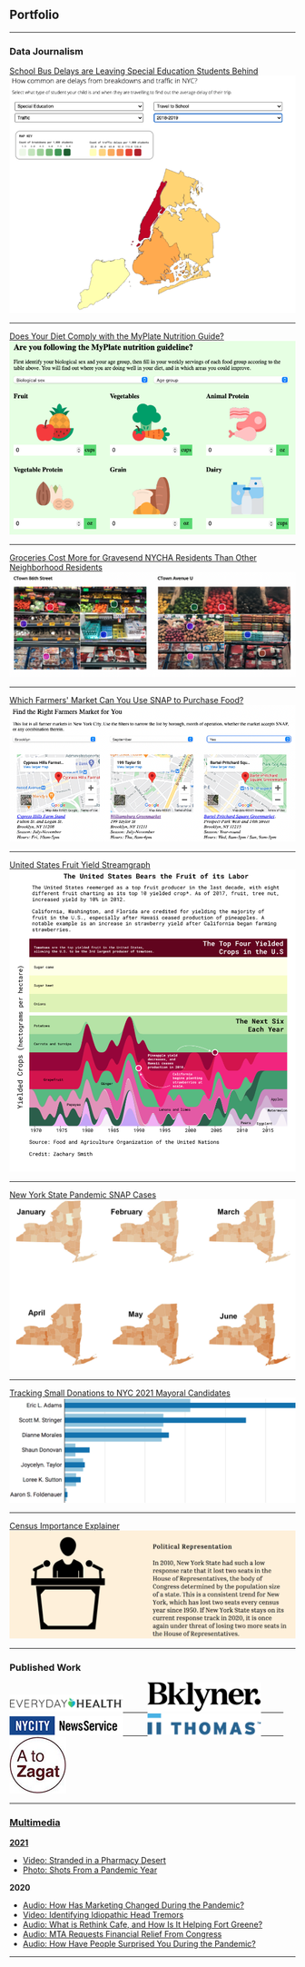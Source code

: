 ## Portfolio

---

### Data Journalism

[School Bus Delays are Leaving Special Education Students Behind](https://annadeen2.github.io/coding-final-2/)
<img src="images/bus-qgis.png?raw=true"/>

---
[Does Your Diet Comply with the MyPlate Nutrition Guide?](https://zacharysmith90.github.io/ctn-myplate-calculator/)
<img src="images/myplate-calc.png?raw=true"/>

---
[Groceries Cost More for Gravesend NYCHA Residents Than Other Neighborhood Residents](https://zacharysmith90.github.io/grocery-annotate/)
<img src="images/grocery-annotate.png?raw=true"/>

---
[Which Farmers' Market Can You Use SNAP to Purchase Food?](https://www.nycitynewsservice.com/2021/04/nyc-farmers-market-accepting-snap-beneifits/)
<img src="images/farm-filter.png?raw=true"/>

---
[United States Fruit Yield Streamgraph](https://raw.githubusercontent.com/zacharysmith90/zacharysmith90.github.io/master/images/cropsyield_finalDesktop_v2.png)
<img src="images/cropsyield_finalDesktop_v2.png?raw=true"/>

---
[New York State Pandemic SNAP Cases](https://zacharysmith90.github.io/newyork-snap/)
<img src="images/snapmap.png?raw=true"/>

---
[Tracking Small Donations to NYC 2021 Mayoral Candidates](https://zacharysmith90.github.io/mayorsmalldonor/)
<img src="images/smalldonor.png?raw=true"/>

---
[Census Importance Explainer](https://zacharysmith90.github.io/censusicon/)
<img src="images/census.png?raw=true"/>

---

### Published Work

<a href="https://www.everydayhealth.com/authors/zachary-smith/">
<img src="images/everyday-health-01.png" width="200" alt="Everyday Health">&nbsp;&nbsp;&nbsp;&nbsp;&nbsp;&nbsp;&nbsp;&nbsp;&nbsp;&nbsp;
<a href="https://bklyner.com/author/zachary-smith/">
<img src="images/bklyner.png" width="200" alt="Bklyner">&nbsp;&nbsp;&nbsp;&nbsp;&nbsp;&nbsp;&nbsp;&nbsp;&nbsp;&nbsp;
<a href="http://nextnewyork.nycitynewsservice.com/cooped-up-new-yorkers-find-escape-in-outdoor-art/">
<img src="images/nycitynewsservice.png" width="200" alt="NYCity News Service">&nbsp;&nbsp;&nbsp;&nbsp;&nbsp;&nbsp;&nbsp;&nbsp;&nbsp;&nbsp;
<a href="https://blog.thomasnet.com/author/zachary-smith">
<img src="images/Thomas.png" width="200" alt="Thomas">&nbsp;&nbsp;&nbsp;&nbsp;&nbsp;&nbsp;&nbsp;&nbsp;&nbsp;&nbsp;
<a href="https://www.atozagat.com">
<img src="images/atozagat.jpg" height="100" alt="A to Zagat">



---

### Multimedia

<b> 2021 </b>
- [Video: Stranded in a Pharmacy Desert](https://youtu.be/5tEiwKedsFg)
- [Photo: Shots From a Pandemic Year](https://www.nycitynewsservice.com/2021/03/photos-from-covid-pandemic-year/)
  
<b> 2020 </b>
- [Audio: How Has Marketing Changed During the Pandemic?](https://soundcloud.com/zackms/marketing-during-the-pandemic/s-i25b7FhZGlu)
- [Video: Identifying Idiopathic Head Tremors](https://youtu.be/8bLp2uxmsEM)
- [Audio: What is Rethink Cafe, and How Is It Helping Fort Greene?](https://soundcloud.com/zackms/what-is-rethink-cafe/s-uivvWkhBRiR)
- [Audio: MTA Requests Financial Relief From Congress](https://soundcloud.com/zackms/0910smithvoicer)
- [Audio: How Have People Surprised You During the Pandemic?](https://soundcloud.com/zackms/how-have-people-surprised-you-during-the-pandemic/s-GiHzsfoTzcX)


---
